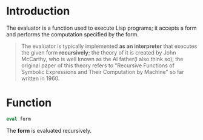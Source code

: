 

# Introduction

The evaluator is a function used to execute Lisp programs; it accepts a form and performs
the computation specified by the form.

> The evaluator is typically implemented **as an interpreter** that executes the given
form **recursively**; the theory of it is created by John McCarthy, who is well known as
the AI father(I also think so); the original paper of this theory refers to "Recursive 
Functions of Symbolic Expressions and Their Computation by Machine" so far written in 1960.


# Function

```lisp
eval form
```

The **form** is evaluated recursively.


